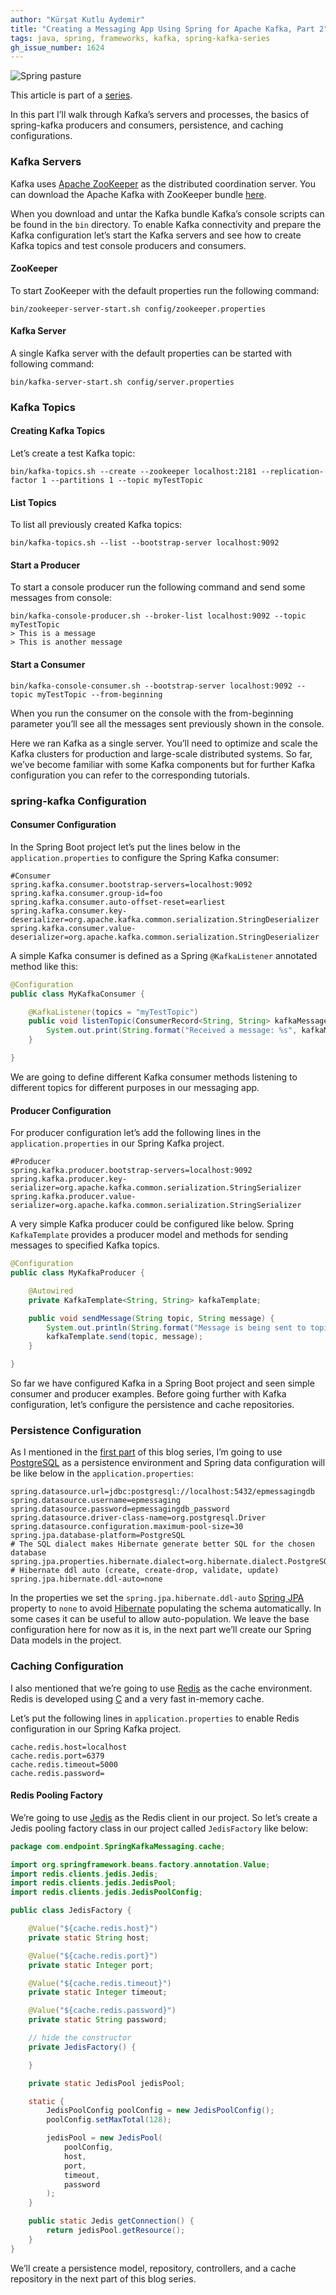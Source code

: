 ```yaml
---
author: "Kürşat Kutlu Aydemir"
title: "Creating a Messaging App Using Spring for Apache Kafka, Part 2"
tags: java, spring, frameworks, kafka, spring-kafka-series
gh_issue_number: 1624
---
```


![Spring pasture](/blog/2020/04/29/messaging-app-spring-kafka-pt-two/spring-pasture.jpg)

This article is part of a [series](/blog/tags/spring-kafka-series).

In this part I’ll walk through Kafka’s servers and processes, the basics of spring-kafka producers and consumers, persistence, and caching configurations.

### Kafka Servers

Kafka uses [Apache ZooKeeper](https://zookeeper.apache.org/) as the distributed coordination server. You can download the Apache Kafka with ZooKeeper bundle [here](https://kafka.apache.org/downloads).

When you download and untar the Kafka bundle Kafka’s console scripts can be found in the `bin` directory. To enable Kafka connectivity and prepare the Kafka configuration let’s start the Kafka servers and see how to create Kafka topics and test console producers and consumers.

#### ZooKeeper

To start ZooKeeper with the default properties run the following command:

```shell
bin/zookeeper-server-start.sh config/zookeeper.properties
```

#### Kafka Server

A single Kafka server with the default properties can be started with following command:

```shell
bin/kafka-server-start.sh config/server.properties
```

### Kafka Topics

#### Creating Kafka Topics

Let’s create a test Kafka topic:

```shell
bin/kafka-topics.sh --create --zookeeper localhost:2181 --replication-factor 1 --partitions 1 --topic myTestTopic
```

#### List Topics

To list all previously created Kafka topics:

```shell
bin/kafka-topics.sh --list --bootstrap-server localhost:9092
```

#### Start a Producer

To start a console producer run the following command and send some messages from console:

```shell
bin/kafka-console-producer.sh --broker-list localhost:9092 --topic myTestTopic
> This is a message
> This is another message
```

#### Start a Consumer

```shell
bin/kafka-console-consumer.sh --bootstrap-server localhost:9092 --topic myTestTopic --from-beginning
```

When you run the consumer on the console with the from-beginning parameter you’ll see all the messages sent previously shown in the console.

Here we ran Kafka as a single server. You’ll need to optimize and scale the Kafka clusters for production and large-scale distributed systems. So far, we’ve become familiar with some Kafka components but for further Kafka configuration you can refer to the corresponding tutorials.

### spring-kafka Configuration

#### Consumer Configuration

In the Spring Boot project let’s put the lines below in the `application.properties` to configure the Spring Kafka consumer:

```properties
#Consumer
spring.kafka.consumer.bootstrap-servers=localhost:9092
spring.kafka.consumer.group-id=foo
spring.kafka.consumer.auto-offset-reset=earliest
spring.kafka.consumer.key-deserializer=org.apache.kafka.common.serialization.StringDeserializer
spring.kafka.consumer.value-deserializer=org.apache.kafka.common.serialization.StringDeserializer
```

A simple Kafka consumer is defined as a Spring `@KafkaListener` annotated method like this:

```java
@Configuration
public class MyKafkaConsumer {

    @KafkaListener(topics = "myTestTopic")
    public void listenTopic(ConsumerRecord<String, String> kafkaMessage) {
        System.out.print(String.format("Received a message: %s", kafkaMessage.value()));
    }

}
```

We are going to define different Kafka consumer methods listening to different topics for different purposes in our messaging app.

#### Producer Configuration

For producer configuration let’s add the following lines in the `application.properties` in our Spring Kafka project.

```properties
#Producer
spring.kafka.producer.bootstrap-servers=localhost:9092
spring.kafka.producer.key-serializer=org.apache.kafka.common.serialization.StringSerializer
spring.kafka.producer.value-serializer=org.apache.kafka.common.serialization.StringSerializer
```

A very simple Kafka producer could be configured like below. Spring `KafkaTemplate` provides a producer model and methods for sending messages to specified Kafka topics.

```java
@Configuration
public class MyKafkaProducer {

    @Autowired
    private KafkaTemplate<String, String> kafkaTemplate;

    public void sendMessage(String topic, String message) {
        System.out.println(String.format("Message is being sent to topic %s", topic));
        kafkaTemplate.send(topic, message);
    }

}
```

So far we have configured Kafka in a Spring Boot project and seen simple consumer and producer examples. Before going further with Kafka configuration, let’s configure the persistence and cache repositories.

### Persistence Configuration

As I mentioned in the [first part](/blog/2020/04/08/messaging-app-spring-kafka-pt-one) of this blog series, I’m going to use [PostgreSQL](https://www.postgresql.org/) as a persistence environment and Spring data configuration will be like below in the `application.properties`:

```properties
spring.datasource.url=jdbc:postgresql://localhost:5432/epmessagingdb
spring.datasource.username=epmessaging
spring.datasource.password=epmessagingdb_password
spring.datasource.driver-class-name=org.postgresql.Driver
spring.datasource.configuration.maximum-pool-size=30
spring.jpa.database-platform=PostgreSQL
# The SQL dialect makes Hibernate generate better SQL for the chosen database
spring.jpa.properties.hibernate.dialect=org.hibernate.dialect.PostgreSQLDialect
# Hibernate ddl auto (create, create-drop, validate, update)
spring.jpa.hibernate.ddl-auto=none
```

In the properties we set the `spring.jpa.hibernate.ddl-auto` [Spring JPA](https://spring.io/projects/spring-data-jpa) property to `none` to avoid [Hibernate](https://hibernate.org/) populating the schema automatically. In some cases it can be useful to allow auto-population. We leave the base configuration here for now as it is, in the next part we’ll create our Spring Data models in the project.

### Caching Configuration

I also mentioned that we’re going to use [Redis](https://redis.io/) as the cache environment. Redis is developed using [C](https://en.wikipedia.org/wiki/C_(programming_language)) and a very fast in-memory cache.

Let’s put the following lines in `application.properties` to enable Redis configuration in our Spring Kafka project.

```properties
cache.redis.host=localhost
cache.redis.port=6379
cache.redis.timeout=5000
cache.redis.password=
```

#### Redis Pooling Factory

We’re going to use [Jedis](https://github.com/xetorthio/jedis) as the Redis client in our project. So let’s create a Jedis pooling factory class in our project called `JedisFactory` like below:

```java
package com.endpoint.SpringKafkaMessaging.cache;

import org.springframework.beans.factory.annotation.Value;
import redis.clients.jedis.Jedis;
import redis.clients.jedis.JedisPool;
import redis.clients.jedis.JedisPoolConfig;

public class JedisFactory {

    @Value("${cache.redis.host}")
    private static String host;

    @Value("${cache.redis.port}")
    private static Integer port;

    @Value("${cache.redis.timeout}")
    private static Integer timeout;

    @Value("${cache.redis.password}")
    private static String password;

    // hide the constructor
    private JedisFactory() {

    }

    private static JedisPool jedisPool;

    static {
        JedisPoolConfig poolConfig = new JedisPoolConfig();
        poolConfig.setMaxTotal(128);

        jedisPool = new JedisPool(
            poolConfig,
            host,
            port,
            timeout,
            password
        );
    }

    public static Jedis getConnection() {
        return jedisPool.getResource();
    }
}
```

We’ll create a persistence model, repository, controllers, and a cache repository in the next part of this blog series.
